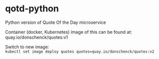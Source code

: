# qotd-python
Python version of Quote Of the Day microservice  

Container (docker, Kubernetes) image of this can be found at: quay.io/donschenck/quotes:v1


Switch to new image:  
`kubectl set image deploy quotes quotes=quay.io/donschenck/quotes:v2`  
